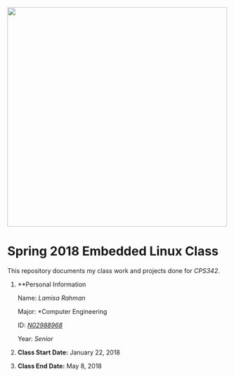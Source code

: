<img src="https://www.newpaltz.edu/media/identity/logos/newpaltzlogo.jpg" width="500">

# Spring 2018 Embedded Linux Class
This repository documents my class work and projects done for *CPS342*.

1. **Personal Information

   Name: *Lamisa Rahman*
   
   Major: *Computer Engineering
   
   ID: *[N02988968](https://github.com/N02988968)*
   
   Year: *Senior*
   
2. **Class Start Date:** January 22, 2018

3. **Class End Date:** May 8, 2018
